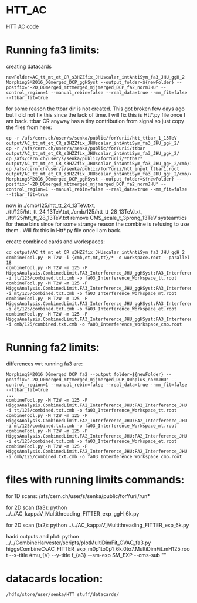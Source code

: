 # HTT_AC
HTT AC code

# Running fa3 limits:

creating datacards

    newFolder=AC_tt_mt_et_CR_s3HZZfix_JHUscalar_intAntiSym_fa3_JHU_ggH_2
    MorphingSM2016_D0merged_DCP_ggHSyst --output_folder=${newFolder} --postfix="-2D_D0merged_mttmerged_mjjmerged_DCP_fa2_normJHU" --control_region=1 --manual_rebin=false --real_data=true --mm_fit=false --ttbar_fit=true

for some reason the ttbar dir is not created. This got broken few days ago but I did not fix this since the lack of time. I will fix this is Htt*.py file once I am back. ttbar CR anyway has a tiny contribution from signal so just copy the files from here:

    cp -r /afs/cern.ch/user/s/senka/public/forYurii/htt_ttbar_1_13TeV output/AC_tt_mt_et_CR_s3HZZfix_JHUscalar_intAntiSym_fa3_JHU_ggH_2/
    cp -r /afs/cern.ch/user/s/senka/public/forYurii/ttbar output/AC_tt_mt_et_CR_s3HZZfix_JHUscalar_intAntiSym_fa3_JHU_ggH_2/
    cp /afs/cern.ch/user/s/senka/public/forYurii/*ttbar* output/AC_tt_mt_et_CR_s3HZZfix_JHUscalar_intAntiSym_fa3_JHU_ggH_2/cmb/125/
    cp /afs/cern.ch/user/s/senka/public/forYurii/htt_input_ttbar1.root output/AC_tt_mt_et_CR_s3HZZfix_JHUscalar_intAntiSym_fa3_JHU_ggH_2/cmb/common/
    MorphingSM2016_D0merged_DCP_ggHSyst --output_folder=${newFolder} --postfix="-2D_D0merged_mttmerged_mjjmerged_DCP_fa2_normJHU" --control_region=1 --manual_rebin=false --real_data=true --mm_fit=false --ttbar_fit=true

now in ./cmb/125/htt_tt_24_13TeV.txt, ./tt/125/htt_tt_24_13TeV.txt,./cmb/125/htt_tt_28_13TeV.txt, ./tt/125/htt_tt_28_13TeV.txt remove CMS_scale_t_3prong_13TeV systeamtics for these bins since for some strange reason the combine is refusing to use them.. Will fix this in Htt*.py file once I am back.

create combined cards and workspaces:

    cd output/AC_tt_mt_et_CR_s3HZZfix_JHUscalar_intAntiSym_fa3_JHU_ggH_2
    combineTool.py -M T2W -i {cmb,et,mt,tt}/* -o workspace.root --parallel 18
    combineTool.py -M T2W -m 125 -P HiggsAnalysis.CombinedLimit.FA3_Interference_JHU_ggHSyst:FA3_Interference_JHU_ggHSyst -i tt/125/combined.txt.cmb -o fa03_Interference_Workspace_tt.root
    combineTool.py -M T2W -m 125 -P HiggsAnalysis.CombinedLimit.FA3_Interference_JHU_ggHSyst:FA3_Interference_JHU_ggHSyst -i mt/125/combined.txt.cmb -o fa03_Interference_Workspace_mt.root
    combineTool.py -M T2W -m 125 -P HiggsAnalysis.CombinedLimit.FA3_Interference_JHU_ggHSyst:FA3_Interference_JHU_ggHSyst -i et/125/combined.txt.cmb -o fa03_Interference_Workspace_et.root
    combineTool.py -M T2W -m 125 -P HiggsAnalysis.CombinedLimit.FA3_Interference_JHU_ggHSyst:FA3_Interference_JHU_ggHSyst -i cmb/125/combined.txt.cmb -o fa03_Interference_Workspace_cmb.root

# Running fa2 limits:
differences wrt running fa3 are:

    MorphingSM2016_D0merged_DCP_fa2 --output_folder=${newFolder} --postfix="-2D_D0merged_mttmerged_mjjmerged_DCP_D0hplus_normJHU" --control_region=1 --manual_rebin=false --real_data=true --mm_fit=false --ttbar_fit=true
    ...
    combineTool.py -M T2W -m 125 -P HiggsAnalysis.CombinedLimit.FA2_Interference_JHU:FA2_Interference_JHU -i tt/125/combined.txt.cmb -o fa03_Interference_Workspace_tt.root
    combineTool.py -M T2W -m 125 -P HiggsAnalysis.CombinedLimit.FA2_Interference_JHU:FA2_Interference_JHU -i mt/125/combined.txt.cmb -o fa03_Interference_Workspace_mt.root
    combineTool.py -M T2W -m 125 -P HiggsAnalysis.CombinedLimit.FA2_Interference_JHU:FA2_Interference_JHU -i et/125/combined.txt.cmb -o fa03_Interference_Workspace_et.root
    combineTool.py -M T2W -m 125 -P HiggsAnalysis.CombinedLimit.FA2_Interference_JHU:FA2_Interference_JHU -i cmb/125/combined.txt.cmb -o fa03_Interference_Workspace_cmb.root



# files with running limits commands:
for 1D scans:
    /afs/cern.ch/user/s/senka/public/forYurii/run*
    
for 2D scan (fa3):
    python ../../AC_kappaV_Multithreading_FITTER_exp_ggH_6k.py

for 2D scan (fa2):
    python ../../AC_kappaV_Multithreading_FITTER_exp_6k.py
    
hadd outputs and plot:
    python ../../CombineHarvester/scripts/plotMultiDimFit_CVAC_fa3.py higgsCombineCvAC_FITTER_exp_m0p1to0p1_6k.0to7.MultiDimFit.mH125.root --x-title #mu_{V} --y-title f_{a3} --sm-exp SM_EXP --cms-sub ""


# datacards location:
    /hdfs/store/user/senka/HTT_stuff/datacards/
